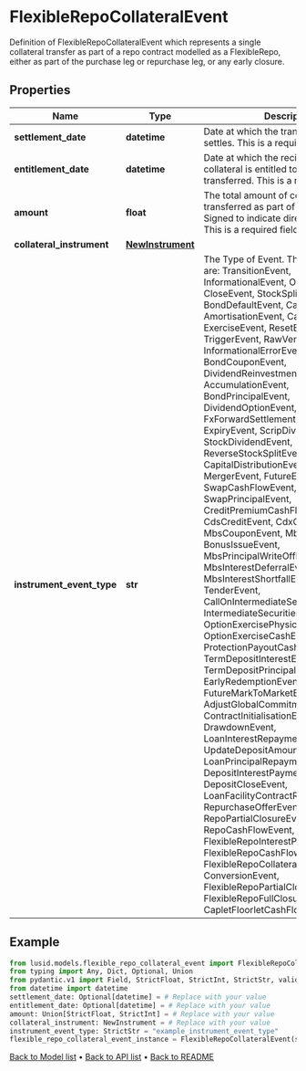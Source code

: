 # FlexibleRepoCollateralEvent

Definition of FlexibleRepoCollateralEvent which represents a single collateral transfer as part of a repo contract  modelled as a FlexibleRepo, either as part of the purchase leg or repurchase leg, or any early closure.
## Properties
Name | Type | Description | Notes
------------ | ------------- | ------------- | -------------
**settlement_date** | **datetime** | Date at which the transfer of units settles. This is a required field. | [optional] 
**entitlement_date** | **datetime** | Date at which the recipient of the collateral is entitled to the units being transferred. This is a required field. | [optional] 
**amount** | **float** | The total amount of collateral being transferred as part of the repo contract.  Signed to indicate direction of transfer. This is a required field. | 
**collateral_instrument** | [**NewInstrument**](NewInstrument.md) |  | 
**instrument_event_type** | **str** | The Type of Event. The available values are: TransitionEvent, InformationalEvent, OpenEvent, CloseEvent, StockSplitEvent, BondDefaultEvent, CashDividendEvent, AmortisationEvent, CashFlowEvent, ExerciseEvent, ResetEvent, TriggerEvent, RawVendorEvent, InformationalErrorEvent, BondCouponEvent, DividendReinvestmentEvent, AccumulationEvent, BondPrincipalEvent, DividendOptionEvent, MaturityEvent, FxForwardSettlementEvent, ExpiryEvent, ScripDividendEvent, StockDividendEvent, ReverseStockSplitEvent, CapitalDistributionEvent, SpinOffEvent, MergerEvent, FutureExpiryEvent, SwapCashFlowEvent, SwapPrincipalEvent, CreditPremiumCashFlowEvent, CdsCreditEvent, CdxCreditEvent, MbsCouponEvent, MbsPrincipalEvent, BonusIssueEvent, MbsPrincipalWriteOffEvent, MbsInterestDeferralEvent, MbsInterestShortfallEvent, TenderEvent, CallOnIntermediateSecuritiesEvent, IntermediateSecuritiesDistributionEvent, OptionExercisePhysicalEvent, OptionExerciseCashEvent, ProtectionPayoutCashFlowEvent, TermDepositInterestEvent, TermDepositPrincipalEvent, EarlyRedemptionEvent, FutureMarkToMarketEvent, AdjustGlobalCommitmentEvent, ContractInitialisationEvent, DrawdownEvent, LoanInterestRepaymentEvent, UpdateDepositAmountEvent, LoanPrincipalRepaymentEvent, DepositInterestPaymentEvent, DepositCloseEvent, LoanFacilityContractRolloverEvent, RepurchaseOfferEvent, RepoPartialClosureEvent, RepoCashFlowEvent, FlexibleRepoInterestPaymentEvent, FlexibleRepoCashFlowEvent, FlexibleRepoCollateralEvent, ConversionEvent, FlexibleRepoPartialClosureEvent, FlexibleRepoFullClosureEvent, CapletFloorletCashFlowEvent | 
## Example

```python
from lusid.models.flexible_repo_collateral_event import FlexibleRepoCollateralEvent
from typing import Any, Dict, Optional, Union
from pydantic.v1 import Field, StrictFloat, StrictInt, StrictStr, validator
from datetime import datetime
settlement_date: Optional[datetime] = # Replace with your value
entitlement_date: Optional[datetime] = # Replace with your value
amount: Union[StrictFloat, StrictInt] = # Replace with your value
collateral_instrument: NewInstrument = # Replace with your value
instrument_event_type: StrictStr = "example_instrument_event_type"
flexible_repo_collateral_event_instance = FlexibleRepoCollateralEvent(settlement_date=settlement_date, entitlement_date=entitlement_date, amount=amount, collateral_instrument=collateral_instrument, instrument_event_type=instrument_event_type)

```

[Back to Model list](../README.md#documentation-for-models) &#8226; [Back to API list](../README.md#documentation-for-api-endpoints) &#8226; [Back to README](../README.md)

